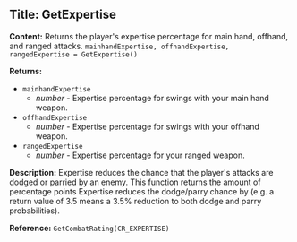 ## Title: GetExpertise

**Content:**
Returns the player's expertise percentage for main hand, offhand, and ranged attacks.
`mainhandExpertise, offhandExpertise, rangedExpertise = GetExpertise()`

**Returns:**
- `mainhandExpertise`
  - *number* - Expertise percentage for swings with your main hand weapon.
- `offhandExpertise`
  - *number* - Expertise percentage for swings with your offhand weapon.
- `rangedExpertise`
  - *number* - Expertise percentage for your ranged weapon.

**Description:**
Expertise reduces the chance that the player's attacks are dodged or parried by an enemy. This function returns the amount of percentage points Expertise reduces the dodge/parry chance by (e.g. a return value of 3.5 means a 3.5% reduction to both dodge and parry probabilities).

**Reference:**
`GetCombatRating(CR_EXPERTISE)`